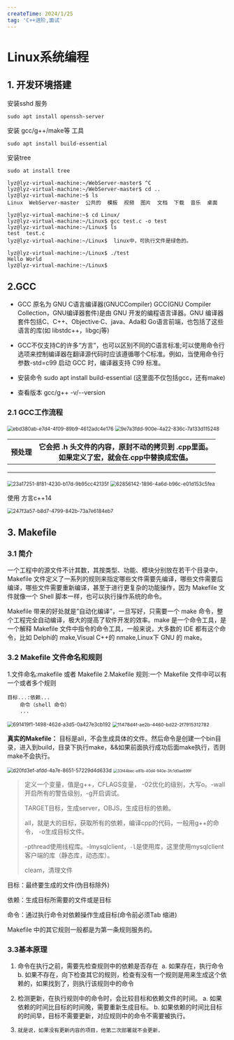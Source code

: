 ```yaml
---
createTime: 2024/1/25
tag: 'C++进阶,面试'
---
```


# Linux系统编程



## 1. 开发环境搭建

安装sshd 服务

```shell
sudo apt install openssh-server
```

安装 gcc/g++/make等 工具

```
sudo apt install build-essential
```

安装tree

```shell
sudo at install tree
```



```shell
lyz@lyz-virtual-machine:~/WebServer-master$ ^C
lyz@lyz-virtual-machine:~/WebServer-master$ cd ..
lyz@lyz-virtual-machine:~$ ls
Linux  WebServer-master  公共的  模板  视频  图片  文档  下载  音乐  桌面

lyz@lyz-virtual-machine:~$ cd Linux/
lyz@lyz-virtual-machine:~/Linux$ gcc test.c -o test
lyz@lyz-virtual-machine:~/Linux$ ls
test  test.c
lyz@lyz-virtual-machine:~/Linux$  linux中，可执行文件是绿色的。

lyz@lyz-virtual-machine:~/Linux$ ./test
Hello World
lyz@lyz-virtual-machine:~/Linux$ 
```



## 2.GCC

- GCC 原名为 GNU C语言编译器(GNUCCompiler)
  GCC(GNU Compiler Collection，GNU编译器套件)是由 GNU 开发的编程语言译器。GNU 编译器套件包括C、C++、Objective·C、java、Ada和 Go语言前端，也包括了这些语言的库(如 libstdc++，libgcj等)

- GCC不仅支持C的许多“方言”，也可以区别不同的C语言标准;可以使用命令行选项来控制编译器在翻译源代码时应该遵循哪个C标准。例如，当使用命令行参数-std=c99 启动 GCC 时，编译器支持 C99 标准。

- 安装命令 sudo apt install build-essential   (这里面不仅包括gcc，还有make)

- 查看版本 gcc/g++ -v/--version

### 2.1 GCC工作流程

<img src="https://gitee.com/zhangjunjiee/article-images/raw/master/images/ebd380ab-e7d4-4f09-89b9-4612adc4e176.png" title="" alt="ebd380ab-e7d4-4f09-89b9-4612adc4e176" style="zoom:80%;">

<img src="https://gitee.com/zhangjunjiee/article-images/raw/master/images/9e7a3fdd-900e-4a22-836c-7a133d115248.png" title="" alt="9e7a3fdd-900e-4a22-836c-7a133d115248" style="zoom:80%;">

| 预处理 | 它会把 .h 头文件的内容，原封不动的拷贝到 .cpp里面。<br/>如果定义了宏，就会在.cpp中替换成宏值。 |
| --- | -------------------------------------------------------- |
|     |                                                          |
|     |                                                          |
|     |                                                          |



<img title="" src="https://gitee.com/zhangjunjiee/article-images/raw/master/images/23a17251-8f81-4230-b17d-9b95cc42135f.png" alt="23a17251-8f81-4230-b17d-9b95cc42135f" style="zoom:80%;">

<img title="" src="https://gitee.com/zhangjunjiee/article-images/raw/master/images/62856142-1896-4a6d-b96c-e01d153c5fea.png" alt="62856142-1896-4a6d-b96c-e01d153c5fea" data-align="inline" style="zoom:80%;">

使用 方言c++14

<img src="https://gitee.com/zhangjunjiee/article-images/raw/master/images/247f3a57-b8d7-4799-842b-73a7e6184eb7.png" title="" alt="247f3a57-b8d7-4799-842b-73a7e6184eb7" style="zoom:80%;">

## 3. Makefile

### 3.1 简介

一个工程中的源文件不计其数，其按类型、功能、模块分别放在若干个目录中，Makefile 文件定义了一系列的规则来指定哪些文件需要先编译，哪些文件需要后编译，哪些文件需要重新编译，甚至于进行更复杂的功能操作，因为 Makefile 文件就像一个 Shell 脚本一样，也可以执行操作系统的命令。

Makefile 带来的好处就是”自动化编译”，一旦写好，只需要一个 make 命令，整个工程完全自动编译，极大的提高了软件开发的效率。make 是一个命令工具，是一个解释 Makefile 文件中指令的命令工具，一般来说，大多数的 IDE 都有这个命令，比如 Delphi的 make,Visual C++的 nmake,Linux下 GNU 的 make。

### 3.2 Makefile 文件命名和规则

1.文件命名:makefile 或者 Makefile
2.Makefile 规则:一个 Makefile 文件中可以有一个或者多个规则

```shell
目标...:依赖...
    命令（shell 命令）
    ...
```

<img src="https://gitee.com/zhangjunjiee/article-images/raw/master/images/691419f1-1498-462d-a3d5-0a427e3cb192.png" title="" alt="691419f1-1498-462d-a3d5-0a427e3cb192" style="zoom:80%;">

<img src="https://gitee.com/zhangjunjiee/article-images/raw/master/images/11478d4f-ae2b-4460-bd22-2f7915312782.png" title="" alt="11478d4f-ae2b-4460-bd22-2f7915312782" style="zoom:75%;">

**真实的Makefile：** 目标是all，不会生成具体的文件。然后命令是创建一个bin目录，进入到build，目录下执行make，&&如果前面执行成功后面make执行，否则make不会执行。

<img src="https://gitee.com/zhangjunjiee/article-images/raw/master/images/d20fd3ef-afdd-4a7e-8651-57229d4d633d.png" title="" alt="d20fd3ef-afdd-4a7e-8651-57229d4d633d" style="zoom:80%;">

<img title="" src="https://gitee.com/zhangjunjiee/article-images/raw/master/images/33f44bec-e81b-40d4-940e-3fc1d0ae699f.png" alt="33f44bec-e81b-40d4-940e-3fc1d0ae699f" style="zoom:60%;">

> 定义一个变量，值是g++，CFLAGS变量， -02优化的级别，大写o。-wall开启所有的警告级别，-g开启调试。
> 
> TARGET目标，生成server，OBJS，生成目标的依赖。
> 
> all，就是大的目标，获取所有的依赖，编译cpp的代码，一般用g++的命令， -o生成目标文件。
> 
> -pthread使用线程库。-lmysqlclient，`-l`是使用库，这里使用mysqlclient客户端的库（静态库，动态库）。
> 
> cleam，清理文件



目标：最终要生成的文件(伪目标除外)

依赖：生成目标所需要的文件或是目标

命令：通过执行命令对依赖操作生成目标(命令前必须Tab 缩进)

Makefile 中的其它规则一般都是为第一条规则服务的。

### 3.3基本原理

1. 命令在执行之前，需要先检查规则中的依赖是否存在
    a. 如果存在，执行命令
    b. 如果不存在，向下检查其它的规则，检查有没有一个规则是用来生成这个依赖的，如果找到了，则执行该规则中的命令

2. 检测更新，在执行规则中的命令时，会比较目标和依赖文件的时间。
   a. 如果依赖的时间比目标的时间晚，需要重新生成目标。
   b. 如果依赖的时间比目标的时间早，目标不需要更新，对应规则中的命令不需要被执行。

3. `就是说，如果没有更新内容的项目，他第二次部署就不会更新，`
